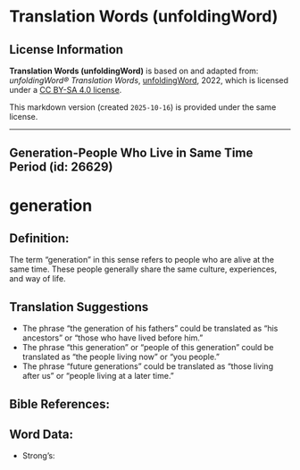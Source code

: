 # Translation Words (unfoldingWord)

## License Information

**Translation Words (unfoldingWord)** is based on and adapted from: _unfoldingWord® Translation Words_, [unfoldingWord](https://unfoldingword.org/utw), 2022, which is licensed under a [CC BY-SA 4.0 license](https://creativecommons.org/licenses/by-sa/4.0/legalcode.en).

This markdown version (created `2025-10-16`) is provided under the same license.



--------------------------------

## Generation-People Who Live in Same Time Period (id: 26629)

generation
==========

Definition:
-----------

The term “generation” in this sense refers to people who are alive at the same time. These people generally share the same culture, experiences, and way of life.

Translation Suggestions
-----------------------

* The phrase “the generation of his fathers” could be translated as “his ancestors” or “those who have lived before him.”
* The phrase “this generation” or “people of this generation” could be translated as “the people living now” or “you people.”
* The phrase “future generations” could be translated as “those living after us” or “people living at a later time.”

Bible References:
-----------------

Word Data:
----------

* Strong’s:


